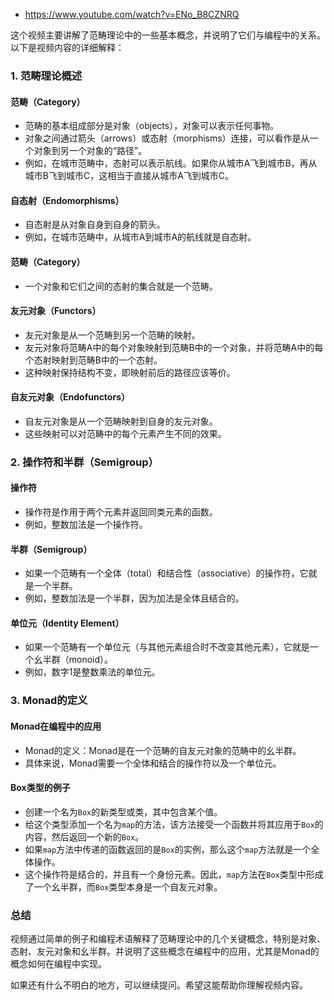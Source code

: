 - https://www.youtube.com/watch?v=ENo_B8CZNRQ

这个视频主要讲解了范畴理论中的一些基本概念，并说明了它们与编程中的关系。以下是视频内容的详细解释：

### 1. 范畴理论概述

#### 范畴（Category）
- 范畴的基本组成部分是对象（objects），对象可以表示任何事物。
- 对象之间通过箭头（arrows）或态射（morphisms）连接，可以看作是从一个对象到另一个对象的“路径”。
- 例如，在城市范畴中，态射可以表示航线。如果你从城市A飞到城市B，再从城市B飞到城市C，这相当于直接从城市A飞到城市C。

#### 自态射（Endomorphisms）
- 自态射是从对象自身到自身的箭头。
- 例如，在城市范畴中，从城市A到城市A的航线就是自态射。

#### 范畴（Category）
- 一个对象和它们之间的态射的集合就是一个范畴。

#### 友元对象（Functors）
- 友元对象是从一个范畴到另一个范畴的映射。
- 友元对象将范畴A中的每个对象映射到范畴B中的一个对象，并将范畴A中的每个态射映射到范畴B中的一个态射。
- 这种映射保持结构不变，即映射前后的路径应该等价。

#### 自友元对象（Endofunctors）
- 自友元对象是从一个范畴映射到自身的友元对象。
- 这些映射可以对范畴中的每个元素产生不同的效果。

### 2. 操作符和半群（Semigroup）

#### 操作符
- 操作符是作用于两个元素并返回同类元素的函数。
- 例如，整数加法是一个操作符。

#### 半群（Semigroup）
- 如果一个范畴有一个全体（total）和结合性（associative）的操作符，它就是一个半群。
- 例如，整数加法是一个半群，因为加法是全体且结合的。

#### 单位元（Identity Element）
- 如果一个范畴有一个单位元（与其他元素组合时不改变其他元素），它就是一个幺半群（monoid）。
- 例如，数字1是整数乘法的单位元。

### 3. Monad的定义

#### Monad在编程中的应用
- Monad的定义：Monad是在一个范畴的自友元对象的范畴中的幺半群。
- 具体来说，Monad需要一个全体和结合的操作符以及一个单位元。

#### Box类型的例子
- 创建一个名为`Box`的新类型或类，其中包含某个值。
- 给这个类型添加一个名为`map`的方法，该方法接受一个函数并将其应用于`Box`的内容，然后返回一个新的`Box`。
- 如果`map`方法中传递的函数返回的是`Box`的实例，那么这个`map`方法就是一个全体操作。
- 这个操作符是结合的，并且有一个身份元素。因此，`map`方法在`Box`类型中形成了一个幺半群，而`Box`类型本身是一个自友元对象。

### 总结

视频通过简单的例子和编程术语解释了范畴理论中的几个关键概念，特别是对象、态射、友元对象和幺半群。并说明了这些概念在编程中的应用，尤其是Monad的概念如何在编程中实现。

如果还有什么不明白的地方，可以继续提问。希望这能帮助你理解视频内容。